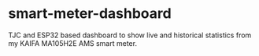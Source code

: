 # smart-meter-dashboard
TJC and ESP32 based dashboard to show live and historical statistics from my KAIFA MA105H2E AMS smart meter.
